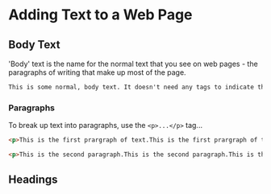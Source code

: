 # Adding Text to a Web Page

## Body Text

'Body' text is the name for the normal text that you see on web pages - the paragraphs of writing that make up most of the page.

```html
This is some normal, body text. It doesn't need any tags to indicate that it is text.
```

### Paragraphs

To break up text into paragraphs, use the `<p>...</p>` tag...

```html
<p>This is the first prargraph of text.This is the first prargraph of text.This is the first prargraph of text.This is the first prargraph of text.This is the first prargraph of text.</p>

<p>This is the second paragraph.This is the second paragraph.This is the second paragraph.This is the second paragraph.This is the second paragraph.This is the second paragraph.This is the second paragraph.</p>
```

## Headings

